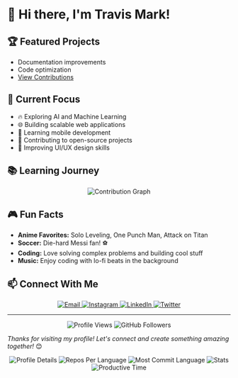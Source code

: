 # 👋 Hi there, I'm Travis Mark!


## 🏆 Featured Projects


- Documentation improvements
- Code optimization
- [View Contributions](https://github.com/Humble689?tab=repositories)

## 🎯 Current Focus

- 🔥 Exploring AI and Machine Learning
- 🌐 Building scalable web applications
- 📱 Learning mobile development
- 🤝 Contributing to open-source projects
- 🎨 Improving UI/UX design skills

## 📚 Learning Journey

<div align="center">
  <img src="https://github-readme-activity-graph.vercel.app/graph?username=Humble689&theme=radical&hide_border=true&bg_color=0D1117&color=2196F3" alt="Contribution Graph" />
</div>

## 🎮 Fun Facts

- **Anime Favorites:** Solo Leveling, One Punch Man, Attack on Titan
- **Soccer:** Die-hard Messi fan! ⚽
- **Coding:** Love solving complex problems and building cool stuff
- **Music:** Enjoy coding with lo-fi beats in the background

## 📫 Connect With Me

<div align="center">
  <a href="mailto:marktravis689@gmail.com">
    <img src="https://img.shields.io/badge/Email-D14836?style=for-the-badge&logo=gmail&logoColor=white" alt="Email" />
  </a>
  <a href="https://instagram.com/iamhumble4real">
    <img src="https://img.shields.io/badge/Instagram-E4405F?style=for-the-badge&logo=instagram&logoColor=white" alt="Instagram" />
  </a>
  <a href="https://linkedin.com/in/Lufene Mark Travis">
    <img src="https://img.shields.io/badge/LinkedIn-0077B5?style=for-the-badge&logo=linkedin&logoColor=white" alt="LinkedIn" />
  </a>
  <a href="https://twitter.com/travismark689">
    <img src="https://img.shields.io/badge/Twitter-1DA1F2?style=for-the-badge&logo=twitter&logoColor=white" alt="Twitter" />
  </a>
</div>

---

<div align="center">
  <img src="https://komarev.com/ghpvc/?username=Humble689&style=flat-square&color=blue" alt="Profile Views" />
  <img src="https://img.shields.io/github/followers/Humble689?label=Followers&style=social" alt="GitHub Followers" />
</div>

*Thanks for visiting my profile! Let's connect and create something amazing together!* 😊 

<div align="center">
  <img src="https://github-profile-summary-cards.vercel.app/api/cards/profile-details?username=Humble689&theme=radical" alt="Profile Details" />
  <img src="https://github-profile-summary-cards.vercel.app/api/cards/repos-per-language?username=Humble689&theme=radical" alt="Repos Per Language" />
  <img src="https://github-profile-summary-cards.vercel.app/api/cards/most-commit-language?username=Humble689&theme=radical" alt="Most Commit Language" />
  <img src="https://github-profile-summary-cards.vercel.app/api/cards/stats?username=Humble689&theme=radical" alt="Stats" />
  <img src="https://github-profile-summary-cards.vercel.app/api/cards/productive-time?username=Humble689&theme=radical" alt="Productive Time" />
</div> 